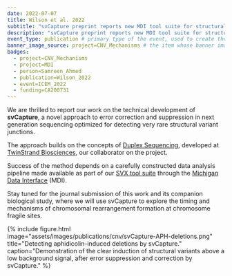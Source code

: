 ```yaml
---
date: 2022-07-07
title: Wilson et al. 2022
subtitle: "svCapture preprint reports new MDI tool suite for structural variant finding"
description: "svCapture preprint reports new MDI tool suite for structural variant finding"
event_type: publication # primary type of the event, used to create the small, colored post callout
banner_image_source: project=CNV_Mechanisms # the item whose banner image will be adopted by this event
badges: 
  - project=CNV_Mechanisms
  - project=MDI
  - person=Samreen_Ahmed
  - publication=Wilson_2022
  - event=ICEM_2022  
  - funding=CA200731
---
```


We are thrilled to report our work on the technical development of **svCapture**,
a novel approach to error correction and suppression in next generation
sequencing optimized for detecting very rare structural variant junctions.

The approach builds on the concepts of 
[Duplex Sequencing](https://pubmed.ncbi.nlm.nih.gov/22853953/), developed at 
[TwinStrand Biosciences](https://twinstrandbio.com/), 
our collaborator on the project.

Success of the method depends on a carefully constructed 
data analysis pipeline made available as part of our
[SVX tool suite](https://github.com/wilsontelab/svx-mdi-tools)
through the
[Michigan Data Interface](https://midataint.github.io/docs/overview/) (MDI).

Stay tuned for the journal submission of this work and its companion
biological study, where we will use svCapture to explore the 
timing and mechanisms of chromosomal rearrangement formation at chromosome fragile sites.

{% include figure.html  
    image="assets/images/publications/cnv/svCapture-APH-deletions.png"
    title="Detecting aphidicolin-induced deletions by svCapture."
    caption="Demonstration of the clear induction of structural variants above a low background signal, after error suppression and correction by svCapture."
%}
